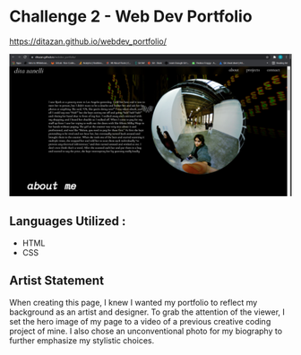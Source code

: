 # Challenge 2 - Web Dev Portfolio

https://ditazan.github.io/webdev_portfolio/

<img src="./assets/images/Screenshot 2021-12-05 233120.png">

## Languages Utilized :
- HTML
- CSS

## Artist Statement
When creating this page, I knew I wanted my portfolio to reflect my background as an artist and designer. To grab the attention of the viewer, I set the hero image of my page to a video of a previous creative coding project of mine. I also chose an unconventional photo for my biography to further emphasize my stylistic choices. 